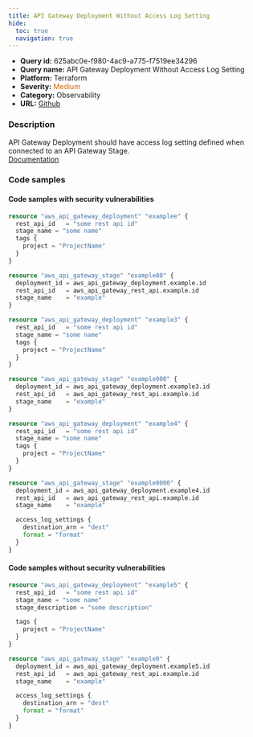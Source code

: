 ```yaml
---
title: API Gateway Deployment Without Access Log Setting
hide:
  toc: true
  navigation: true
---
```


<style>
  .highlight .hll {
    background-color: #ff171742;
  }
  .md-content {
    max-width: 1100px;
    margin: 0 auto;
  }
</style>

-   **Query id:** 625abc0e-f980-4ac9-a775-f7519ee34296
-   **Query name:** API Gateway Deployment Without Access Log Setting
-   **Platform:** Terraform
-   **Severity:** <span style="color:#C60">Medium</span>
-   **Category:** Observability
-   **URL:** [Github](https://github.com/Checkmarx/kics/tree/master/assets/queries/terraform/aws/api_gateway_deployment_without_access_log_setting)

### Description
API Gateway Deployment should have access log setting defined when connected to an API Gateway Stage.<br>
[Documentation](https://registry.terraform.io/providers/hashicorp/aws/latest/docs/resources/api_gateway_deployment)

### Code samples
#### Code samples with security vulnerabilities
```tf title="Postitive test num. 1 - tf file" hl_lines="1"
resource "aws_api_gateway_deployment" "examplee" {
  rest_api_id   = "some rest api id"
  stage_name = "some name"
  tags {
    project = "ProjectName"
  }
}

resource "aws_api_gateway_stage" "example00" {
  deployment_id = aws_api_gateway_deployment.example.id
  rest_api_id   = aws_api_gateway_rest_api.example.id
  stage_name    = "example"
}

```
```tf title="Postitive test num. 2 - tf file" hl_lines="1"
resource "aws_api_gateway_deployment" "example3" {
  rest_api_id   = "some rest api id"
  stage_name = "some name"
  tags {
    project = "ProjectName"
  }
}

resource "aws_api_gateway_stage" "example000" {
  deployment_id = aws_api_gateway_deployment.example3.id
  rest_api_id   = aws_api_gateway_rest_api.example.id
  stage_name    = "example"
}

```
```tf title="Postitive test num. 3 - tf file" hl_lines="1"
resource "aws_api_gateway_deployment" "example4" {
  rest_api_id   = "some rest api id"
  stage_name = "some name"
  tags {
    project = "ProjectName"
  }
}

resource "aws_api_gateway_stage" "example0000" {
  deployment_id = aws_api_gateway_deployment.example4.id
  rest_api_id   = aws_api_gateway_rest_api.example.id
  stage_name    = "example"

  access_log_settings {
    destination_arn = "dest"
    format = "format"
  }
}

```


#### Code samples without security vulnerabilities
```tf title="Negative test num. 1 - tf file"
resource "aws_api_gateway_deployment" "example5" {
  rest_api_id   = "some rest api id"
  stage_name = "some name"
  stage_description = "some description"

  tags {
    project = "ProjectName"
  }
}

resource "aws_api_gateway_stage" "example0" {
  deployment_id = aws_api_gateway_deployment.example5.id
  rest_api_id   = aws_api_gateway_rest_api.example.id
  stage_name    = "example"

  access_log_settings {
    destination_arn = "dest"
    format = "format"
  }
}

```
